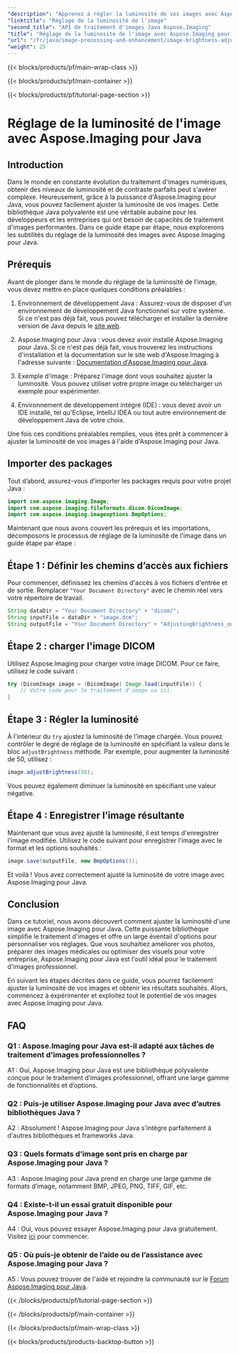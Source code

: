 ```yaml
---
"description": "Apprenez à régler la luminosité de vos images avec Aspose.Imaging pour Java. Améliorez vos images sans effort grâce à ce guide complet."
"linktitle": "Réglage de la luminosité de l'image"
"second_title": "API de traitement d'images Java Aspose.Imaging"
"title": "Réglage de la luminosité de l'image avec Aspose.Imaging pour Java"
"url": "/fr/java/image-processing-and-enhancement/image-brightness-adjustment/"
"weight": 25
---
```


{{< blocks/products/pf/main-wrap-class >}}

{{< blocks/products/pf/main-container >}}

{{< blocks/products/pf/tutorial-page-section >}}

# Réglage de la luminosité de l'image avec Aspose.Imaging pour Java

## Introduction

Dans le monde en constante évolution du traitement d'images numériques, obtenir des niveaux de luminosité et de contraste parfaits peut s'avérer complexe. Heureusement, grâce à la puissance d'Aspose.Imaging pour Java, vous pouvez facilement ajuster la luminosité de vos images. Cette bibliothèque Java polyvalente est une véritable aubaine pour les développeurs et les entreprises qui ont besoin de capacités de traitement d'images performantes. Dans ce guide étape par étape, nous explorerons les subtilités du réglage de la luminosité des images avec Aspose.Imaging pour Java.

## Prérequis

Avant de plonger dans le monde du réglage de la luminosité de l’image, vous devez mettre en place quelques conditions préalables :

1. Environnement de développement Java : Assurez-vous de disposer d'un environnement de développement Java fonctionnel sur votre système. Si ce n'est pas déjà fait, vous pouvez télécharger et installer la dernière version de Java depuis le [site web](https://www.oracle.com/java/technologies/javase-downloads).

2. Aspose.Imaging pour Java : vous devez avoir installé Aspose.Imaging pour Java. Si ce n'est pas déjà fait, vous trouverez les instructions d'installation et la documentation sur le site web d'Aspose.Imaging à l'adresse suivante : [Documentation d'Aspose.Imaging pour Java](https://reference.aspose.com/imaging/java/).

3. Exemple d'image : Préparez l'image dont vous souhaitez ajuster la luminosité. Vous pouvez utiliser votre propre image ou télécharger un exemple pour expérimenter.

4. Environnement de développement intégré (IDE) : vous devez avoir un IDE installé, tel qu'Eclipse, IntelliJ IDEA ou tout autre environnement de développement Java de votre choix.

Une fois ces conditions préalables remplies, vous êtes prêt à commencer à ajuster la luminosité de vos images à l'aide d'Aspose.Imaging pour Java.

## Importer des packages

Tout d’abord, assurez-vous d’importer les packages requis pour votre projet Java :

```java
import com.aspose.imaging.Image;
import com.aspose.imaging.fileformats.dicom.DicomImage;
import com.aspose.imaging.imageoptions.BmpOptions;
```

Maintenant que nous avons couvert les prérequis et les importations, décomposons le processus de réglage de la luminosité de l'image dans un guide étape par étape :

## Étape 1 : Définir les chemins d’accès aux fichiers

Pour commencer, définissez les chemins d'accès à vos fichiers d'entrée et de sortie. Remplacer `"Your Document Directory"` avec le chemin réel vers votre répertoire de travail.

```java
String dataDir = "Your Document Directory" + "dicom/";
String inputFile = dataDir + "image.dcm";
String outputFile = "Your Document Directory" + "AdjustingBrightness_out.bmp";
```

## Étape 2 : charger l'image DICOM

Utilisez Aspose.Imaging pour charger votre image DICOM. Pour ce faire, utilisez le code suivant :

```java
try (DicomImage image = (DicomImage) Image.load(inputFile)) {
    // Votre code pour le traitement d'image va ici.
}
```

## Étape 3 : Régler la luminosité

À l'intérieur du `try` ajustez la luminosité de l'image chargée. Vous pouvez contrôler le degré de réglage de la luminosité en spécifiant la valeur dans le bloc `adjustBrightness` méthode. Par exemple, pour augmenter la luminosité de 50, utilisez :

```java
image.adjustBrightness(50);
```

Vous pouvez également diminuer la luminosité en spécifiant une valeur négative.

## Étape 4 : Enregistrer l’image résultante

Maintenant que vous avez ajusté la luminosité, il est temps d'enregistrer l'image modifiée. Utilisez le code suivant pour enregistrer l'image avec le format et les options souhaités :

```java
image.save(outputFile, new BmpOptions());
```

Et voilà ! Vous avez correctement ajusté la luminosité de votre image avec Aspose.Imaging pour Java.

## Conclusion

Dans ce tutoriel, nous avons découvert comment ajuster la luminosité d'une image avec Aspose.Imaging pour Java. Cette puissante bibliothèque simplifie le traitement d'images et offre un large éventail d'options pour personnaliser vos réglages. Que vous souhaitiez améliorer vos photos, préparer des images médicales ou optimiser des visuels pour votre entreprise, Aspose.Imaging pour Java est l'outil idéal pour le traitement d'images professionnel.

En suivant les étapes décrites dans ce guide, vous pourrez facilement ajuster la luminosité de vos images et obtenir les résultats souhaités. Alors, commencez à expérimenter et exploitez tout le potentiel de vos images avec Aspose.Imaging pour Java.

## FAQ

### Q1 : Aspose.Imaging pour Java est-il adapté aux tâches de traitement d'images professionnelles ?

A1 : Oui, Aspose.Imaging pour Java est une bibliothèque polyvalente conçue pour le traitement d’images professionnel, offrant une large gamme de fonctionnalités et d’options.

### Q2 : Puis-je utiliser Aspose.Imaging pour Java avec d’autres bibliothèques Java ?

A2 : Absolument ! Aspose.Imaging pour Java s'intègre parfaitement à d'autres bibliothèques et frameworks Java.

### Q3 : Quels formats d’image sont pris en charge par Aspose.Imaging pour Java ?

A3 : Aspose.Imaging pour Java prend en charge une large gamme de formats d’image, notamment BMP, JPEG, PNG, TIFF, GIF, etc.

### Q4 : Existe-t-il un essai gratuit disponible pour Aspose.Imaging pour Java ?

A4 : Oui, vous pouvez essayer Aspose.Imaging pour Java gratuitement. Visitez [ici](https://releases.aspose.com/) pour commencer.

### Q5 : Où puis-je obtenir de l’aide ou de l’assistance avec Aspose.Imaging pour Java ?

A5 : Vous pouvez trouver de l'aide et rejoindre la communauté sur le [Forum Aspose.Imaging pour Java](https://forum.aspose.com/).

{{< /blocks/products/pf/tutorial-page-section >}}

{{< /blocks/products/pf/main-container >}}

{{< /blocks/products/pf/main-wrap-class >}}

{{< blocks/products/products-backtop-button >}}